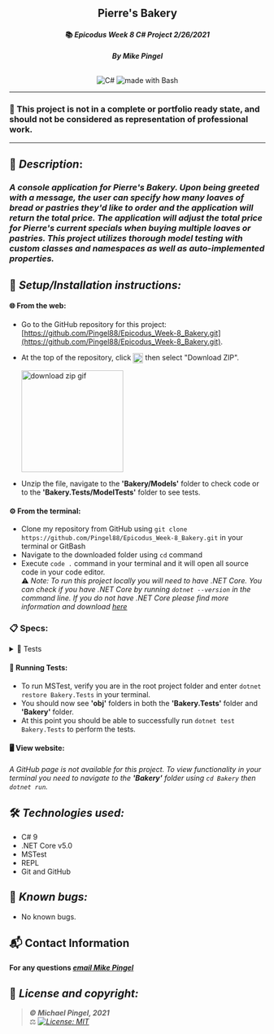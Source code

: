 ## <div align="center">Pierre's Bakery</div>
#### <div align="center">📚 *Epicodus Week 8 C# Project 2/26/2021* </div> 
***<p align="center">By Mike Pingel***</p>   
<p align="center">
<br>

<img alt="C#" src="https://img.shields.io/badge/c%23%20-%23239120.svg?&style=for-the-badge&logo=c-sharp&logoColor=white"/>
<img alt="made with Bash" src="https://img.shields.io/badge/Made%20with-Bash-1f425f.svg"/>
</p>

___
### 📇 This project is not in a complete or portfolio ready state, and should not be considered as representation of professional work.
___
## 🚩 *Description*:    
### *A console application for Pierre's Bakery. Upon being greeted with a message, the user can specify how many loaves of bread or pastries they'd like to order and the application will return the total price. The application will adjust the total price for Pierre's current specials when buying multiple loaves or pastries. This project utilizes thorough model testing with custom classes and namespaces as well as auto-implemented properties.*


## 🔧 *Setup/Installation instructions:*
#### 🌐 From the web:
* Go to the GitHub repository for this project: [https://github.com/Pingel88/Epicodus_Week-8_Bakery.git](https://github.com/Pingel88/Epicodus_Week-8_Bakery.git).
* At the top of the repository, click <img src="https://i.imgur.com/Ej9Dphm.png" alt="Code Button" height="20" align="center" /> then select "Download ZIP".

  <img src="https://i.imgur.com/tZKvGne.gif" alt="download zip gif" height="200"/>
* Unzip the file, navigate to the **'Bakery/Models'** folder to check code or to the **'Bakery.Tests/ModelTests'** folder to see tests.
#### ⚙️ From the terminal: 
* Clone my repository from GitHub using `git clone https://github.com/Pingel88/Epicodus_Week-8_Bakery.git` in your terminal or GitBash
* Navigate to the downloaded folder using `cd` command
* Execute `code .` command in your terminal and it will open all source code in your code editor.    
⚠️ *Note: To run this project locally you will need to have .NET Core. You can check if you have .NET Core by running `dotnet --version` in the command line. If you do not have .NET Core please find more information and download [here](https://dotnet.microsoft.com/download/dotnet)*
### 📋 Specs:
<details>
<summary>🚥 Tests</summary>

| # | Behavior | Input |  Output | Complete |
| :------------- | :------------- | :------------- | :------------ | :-------------: |
| 01 | Creates a new instance of bread | `new Bread(0)` | Instance created | ✅ |
| 02 | Creates a new instance of pastry | `new Pastry(0)` | Instance created | ✅ |
| 03 | Bread has a static Price of 5 | `Bread.GetIndividualPrice()` | 5 | ✅ |
| 04 | Pastry has a static Price of 2 | `Pastry.GetIndividualPrice()` | 2 | ✅ |
| 05 | 2 loaves of bread as an auto-implemented property | `breadOrder.Quantity` | 2 | ✅ |
| 06 | 3 pastries as an auto-implemented quantity property | `pastryOrder.Quantity` | 3 | ✅ |
| 07 | Static method `breadOrder.getTotalPrice()` returns the total price | `new Bread(2)` | 10 | ✅ |
| 08 | Static method `pastryOrder.getTotalPrice()` returns the total price | `new Pastry(2)` | 4 | ✅ |
| 09 | Static method `breadOrder.getTotalPrice()` returns the total price and adjusts for specials | `new Bread(6)` | 20 | ✅ |
| 10 | Static method `pastryOrder.getTotalPrice()` returns the total price and adjusts for specials | `new Pastry(10)` | 17 | ✅ |

</details>



#### 🏁 Running Tests:
* To run MSTest, verify you are in the root project folder and enter `dotnet restore Bakery.Tests` in your terminal.
* You should now see **'obj'** folders in both the **'Bakery.Tests'** folder and **'Bakery'** folder.
* At this point you should be able to successfully run `dotnet test Bakery.Tests` to perform the tests.

####  🖥️ View website:
*A GitHub page is not available for this project. To view functionality in your terminal you need to navigate to the **'Bakery'** folder using `cd Bakery` then `dotnet run`.*

## 🛠️ *Technologies used:*
* C# 9
* .NET Core v5.0
* MSTest
* REPL
* Git and GitHub

## 🐛 *Known bugs:*
  * No known bugs.

## 📬 Contact Information
#### For any questions *[email Mike Pingel](mailto:mdpingel+github@gmail.com?subject=[GitHub]Epicodus%20Project%20-%20Pierre's%20Bakery)*



## 📘 *License and copyright:*

> ***© Michael Pingel, 2021***  
> ⚖️ *[![License: MIT](https://img.shields.io/badge/License-MIT-yellow.svg)](https://opensource.org/licenses/MIT)*